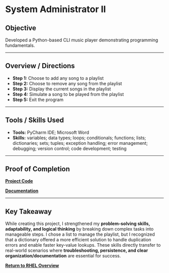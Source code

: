 # System Administrator II

## Objective
Developed a Python-based CLI music player demonstrating programming fundamentals.

---

## Overview / Directions
- **Step 1:** Choose to add any song to a playlist
- **Step 2:** Choose to remove any song from the playlist
- **Step 3:** Display the current songs in the playlist
- **Step 4:** Simulate a song to be played from the playlist
- **Step 5:** Exit the program

---

## Tools / Skills Used
- **Tools:** PyCharm IDE; Microsoft Word
- **Skills:** variables; data types; loops; conditionals; functions; lists; dictionaries; sets; tuples; exception handling; error management; debugging; version control; code development; testing

---

## Proof of Completion
**[Project Code](./Final_Project.py)**

**[Documentation](./Final_Project_Documentation.docx)**

---

## Key Takeaway
While creating this project, I strengthened my **problem-solving skills, adaptability, and logical thinking** by breaking down complex tasks into manageable steps. I chose a list to manage the playlist, but I recognized that a dictionary offered a more efficient solution to handle duplication errors and enable faster key-value lookups. These skills directly transfer to real-world scenarios where **troubleshooting, persistence, and clear organization/documentation** are essential for success.

**[Return to RHEL Overview](./../README.md)**
